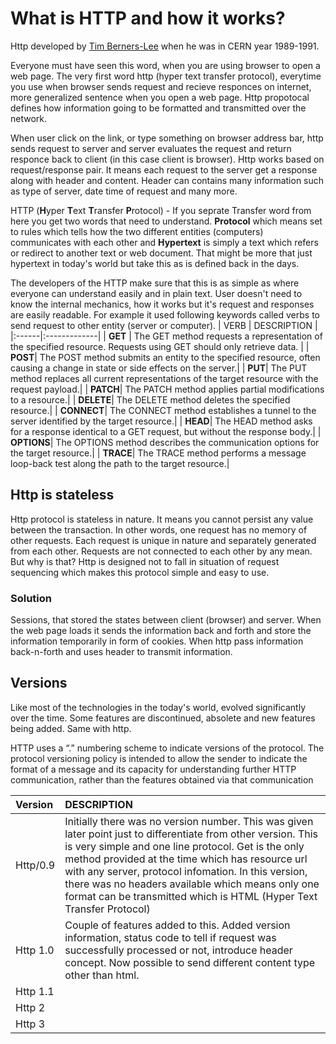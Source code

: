 # What is HTTP and how it works?
Http developed by [Tim Berners-Lee](https://en.wikipedia.org/wiki/Tim_Berners-Lee) when he was in CERN year 1989-1991.

Everyone must have seen this word, when you are using browser to open a web page. The very first word http (hyper text transfer protocol), everytime you use when browser sends request and recieve responces on internet, more generalized sentence when you open a web page. Http propotocal defines how information going to be formatted and transmitted over the network.

When user click on the link, or type something on browser address bar, http sends request to server and server evaluates the request and return responce back to client (in this case client is browser). Http works based on request/response pair. It means each request to the server get a response along with header and content. Header can contains many information such as type of server, date time of request and many more.

HTTP (**H**yper **T**ext **T**ransfer **P**rotocol) - If you seprate Transfer word from here you get two words that need to understand. **Protocol** which means set to rules which tells how the two different entities (computers) communicates with each other and **Hypertext** is simply a text which refers or redirect to another text or web document. That might be more that just hypertext in today's world but take this as is defined back in the days.

The developers of the HTTP make sure that this is as simple as where everyone can understand easily and in plain text. User doesn't need to know the internal mechanics, how it works but it's request and responses are easily readable. For example it used following keywords called verbs to send request to other entity (server or computer).
| VERB | DESCRIPTION |
|:------|:-------------|
| **GET** | The GET method requests a representation of the specified resource. Requests using GET should only retrieve data. |
| **POST**| The POST method submits an entity to the specified resource, often causing a change in state or side effects on the server.|
| **PUT**| The PUT method replaces all current representations of the target resource with the request payload.|
| **PATCH**| The PATCH method applies partial modifications to a resource.|
| **DELETE**| The DELETE method deletes the specified resource.|
| **CONNECT**| The CONNECT method establishes a tunnel to the server identified by the target resource.|
| **HEAD**| The HEAD method asks for a response identical to a GET request, but without the response body.|
| **OPTIONS**| The OPTIONS method describes the communication options for the target resource.|
| **TRACE**| The TRACE method performs a message loop-back test along the path to the target resource.|
    
## Http is stateless
Http protocol is stateless in nature. It means you cannot persist any value between the transaction. In other words, one request has no memory of other requests. Each request is unique in nature and separately generated from each other. Requests are not connected to each other by any mean. But why is that? Http is designed not to fall in situation of request sequencing which makes this protocol simple and easy to use.

### Solution
Sessions, that stored the states between client (browser) and server. When the web page loads it sends the information back and forth and store the information temporarily in form of cookies. When http pass information back-n-forth and uses header to transmit information. 

## Versions
Like most of the technologies in the today's world, evolved significantly over the time. Some features are discontinued, absolete and new features being added. Same with http. 

HTTP uses a “<major>.<minor>” numbering scheme to indicate versions of the protocol. The protocol versioning policy is intended to allow the sender to indicate the format of a message and its capacity for understanding further HTTP communication, rather than the features obtained via that communication

| Version | DESCRIPTION |
|:------|:-------------|
|Http/0.9| Initially there was no version number. This was given later point just to differentiate from other version. This is very simple and one line protocol. Get is the only method provided at the time which has resource url with any server, protocol infomation. In this version, there was no headers available which means only one format can be transmitted which is HTML (Hyper Text Transfer Protocol)|
|Http 1.0| Couple of features added to this. Added version information, status code to tell if request was successfully processed or not, introduce header concept. Now possible to send different content type other than html. |
|Http 1.1| |
|Http 2 | |
|Http 3 | |



